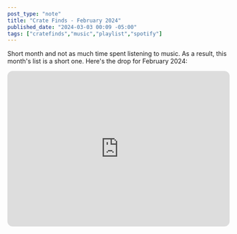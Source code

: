 ```yaml
---
post_type: "note" 
title: "Crate Finds - February 2024"
published_date: "2024-03-03 00:09 -05:00"
tags: ["cratefinds","music","playlist","spotify"]
---
```


Short month and not as much time spent listening to music. As a result, this month's list is a short one. Here's the drop for February 2024:

<iframe style="border-radius:12px" src="https://open.spotify.com/embed/playlist/1yzC774efZbULAnDyU1GFe" width="100%" height="352" frameBorder="0" allowfullscreen="" allow="autoplay; clipboard-write; encrypted-media; fullscreen; picture-in-picture" loading="lazy"></iframe>


